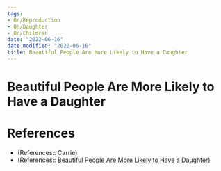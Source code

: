 ```yaml
---
tags:
- On/Reproduction
- On/Daughter
- On/Children
date: "2022-06-16"
date modified: "2022-06-16"
title: Beautiful People Are More Likely to Have a Daughter
---
```


# Beautiful People Are More Likely to Have a Daughter

# References
- (References:: Carrie)
- (References:: [Beautiful People Are More Likely to Have a Daughter](https://www.psychologytoday.com/us/blog/the-scientific-fundamentalist/201101/beautiful-people-have-more-daughters))
